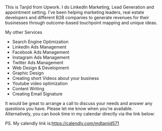 This is Tanjid from Upwork. I do LinkedIn Marketing, Lead Generation and appointment setting. I’ve been helping marketing leaders, real estate developers and different B2B companies to generate revenues for their businesses through outcome-based touchpoint mapping and unique ideas.

My other Services
- Search Engine Optimization
- LinkedIn Ads Management
- Facebook Ads Management
- Instagram Ads Management
- Twitter Ads Management
- Web Design & Development
- Graphic Design
- Creating short Videos about your business
- Youtube video optimization
- Content Writing
- Creating Email Signature

It would be great to arrange a call to discuss your needs and answer any questions you have. Please let me know when you're available.  Alternatively, you can book time in my calendar directly via the link below:

PS. My calendly link is:https://calendly.com/mdtanjid571
